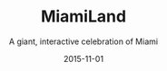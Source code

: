 ---
title: MiamiLand
subtitle: A giant, interactive celebration of Miami
layout: default
modal-id: 4
date: 2015-11-01
img: miamiland.jpg
thumbnail: miamiland-thumbnail.jpg
alt: image-alt
project-date: November 2015
project-url: https://thenewtropic.com/event/miamiland/
description: In November 2015, we launched our Lyft partnership with a one-of-a-kind event — MiamiLand, an epic celebration of Miami's many neighborhoods. MiamiLand featured local food, drink, art and history from Homestead to Hialeah, and interactive exhibits from dozens of community organizations including amaker space, the opera, a public radio storytelling booth, museums, and more. Our goal was 300 people. We drew more than 1,300 locals to experience the magic of their hometown for one big night and kick off a year-long series of neighborhood guides and activations.

---
